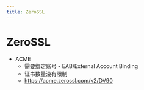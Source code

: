 ```yaml
---
title: ZeroSSL
---
```


# ZeroSSL

- ACME
  - 需要绑定账号 - EAB/External Account Binding
  - 证书数量没有限制
  - https://acme.zerossl.com/v2/DV90
